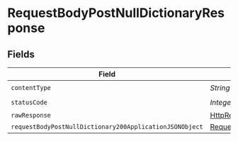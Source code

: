 # RequestBodyPostNullDictionaryResponse


## Fields

| Field                                                                                                                         | Type                                                                                                                          | Required                                                                                                                      | Description                                                                                                                   |
| ----------------------------------------------------------------------------------------------------------------------------- | ----------------------------------------------------------------------------------------------------------------------------- | ----------------------------------------------------------------------------------------------------------------------------- | ----------------------------------------------------------------------------------------------------------------------------- |
| `contentType`                                                                                                                 | *String*                                                                                                                      | :heavy_check_mark:                                                                                                            | N/A                                                                                                                           |
| `statusCode`                                                                                                                  | *Integer*                                                                                                                     | :heavy_check_mark:                                                                                                            | N/A                                                                                                                           |
| `rawResponse`                                                                                                                 | [HttpResponse<byte[]>](https://docs.oracle.com/en/java/javase/11/docs/api/java.net.http/java/net/http/HttpResponse.html)      | :heavy_minus_sign:                                                                                                            | N/A                                                                                                                           |
| `requestBodyPostNullDictionary200ApplicationJSONObject`                                                                       | [RequestBodyPostNullDictionary200ApplicationJSON](../../models/operations/RequestBodyPostNullDictionary200ApplicationJSON.md) | :heavy_minus_sign:                                                                                                            | OK                                                                                                                            |